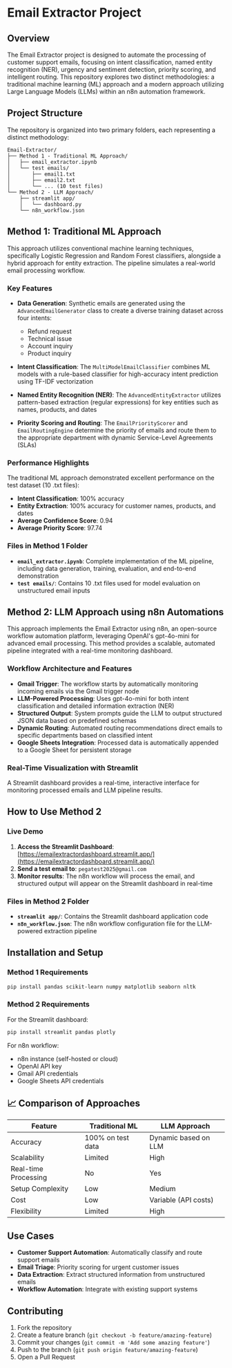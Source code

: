 # Email Extractor Project

## Overview

The Email Extractor project is designed to automate the processing of customer support emails, focusing on intent classification, named entity recognition (NER), urgency and sentiment detection, priority scoring, and intelligent routing. This repository explores two distinct methodologies: a traditional machine learning (ML) approach and a modern approach utilizing Large Language Models (LLMs) within an n8n automation framework.

##  Project Structure

The repository is organized into two primary folders, each representing a distinct methodology:

```
Email-Extractor/
├── Method 1 - Traditional ML Approach/
│   ├── email_extractor.ipynb
│   └── test emails/
│       ├── email1.txt
│       ├── email2.txt
│       └── ... (10 test files)
└── Method 2 - LLM Approach/
    ├── streamlit app/
    │   └── dashboard.py
    └── n8n_workflow.json
```

##  Method 1: Traditional ML Approach

This approach utilizes conventional machine learning techniques, specifically Logistic Regression and Random Forest classifiers, alongside a hybrid approach for entity extraction. The pipeline simulates a real-world email processing workflow.

### Key Features

- **Data Generation**: Synthetic emails are generated using the `AdvancedEmailGenerator` class to create a diverse training dataset across four intents:
  - Refund request
  - Technical issue
  - Account inquiry
  - Product inquiry

- **Intent Classification**: The `MultiModelEmailClassifier` combines ML models with a rule-based classifier for high-accuracy intent prediction using TF-IDF vectorization

- **Named Entity Recognition (NER)**: The `AdvancedEntityExtractor` utilizes pattern-based extraction (regular expressions) for key entities such as names, products, and dates

- **Priority Scoring and Routing**: The `EmailPriorityScorer` and `EmailRoutingEngine` determine the priority of emails and route them to the appropriate department with dynamic Service-Level Agreements (SLAs)

### Performance Highlights

The traditional ML approach demonstrated excellent performance on the test dataset (10 .txt files):

- **Intent Classification**: 100% accuracy
- **Entity Extraction**: 100% accuracy for customer names, products, and dates
- **Average Confidence Score**: 0.94
- **Average Priority Score**: 97.74

### Files in Method 1 Folder

- **`email_extractor.ipynb`**: Complete implementation of the ML pipeline, including data generation, training, evaluation, and end-to-end demonstration
- **`test emails/`**: Contains 10 .txt files used for model evaluation on unstructured email inputs

##  Method 2: LLM Approach using n8n Automations

This approach implements the Email Extractor using n8n, an open-source workflow automation platform, leveraging OpenAI's gpt-4o-mini for advanced email processing. This method provides a scalable, automated pipeline integrated with a real-time monitoring dashboard.

### Workflow Architecture and Features

- **Gmail Trigger**: The workflow starts by automatically monitoring incoming emails via the Gmail trigger node
- **LLM-Powered Processing**: Uses gpt-4o-mini for both intent classification and detailed information extraction (NER)
- **Structured Output**: System prompts guide the LLM to output structured JSON data based on predefined schemas
- **Dynamic Routing**: Automated routing recommendations direct emails to specific departments based on classified intent
- **Google Sheets Integration**: Processed data is automatically appended to a Google Sheet for persistent storage

### Real-Time Visualization with Streamlit

A Streamlit dashboard provides a real-time, interactive interface for monitoring processed emails and LLM pipeline results.

##  How to Use Method 2

### Live Demo

1. **Access the Streamlit Dashboard**: [https://emailextractordashboard.streamlit.app/](https://emailextractordashboard.streamlit.app/)
2. **Send a test email to**: `pegatest2025@gmail.com`
3. **Monitor results**: The n8n workflow will process the email, and structured output will appear on the Streamlit dashboard in real-time

### Files in Method 2 Folder

- **`streamlit app/`**: Contains the Streamlit dashboard application code
- **`n8n_workflow.json`**: The n8n workflow configuration file for the LLM-powered extraction pipeline

##  Installation and Setup

### Method 1 Requirements

```bash
pip install pandas scikit-learn numpy matplotlib seaborn nltk
```

### Method 2 Requirements

For the Streamlit dashboard:
```bash
pip install streamlit pandas plotly
```

For n8n workflow:
- n8n instance (self-hosted or cloud)
- OpenAI API key
- Gmail API credentials
- Google Sheets API credentials

## 📈 Comparison of Approaches

| Feature | Traditional ML | LLM Approach |
|---------|----------------|--------------|
| Accuracy | 100% on test data | Dynamic based on LLM |
| Scalability | Limited | High |
| Real-time Processing | No | Yes |
| Setup Complexity | Low | Medium |
| Cost | Low | Variable (API costs) |
| Flexibility | Limited | High |

##  Use Cases

- **Customer Support Automation**: Automatically classify and route support emails
- **Email Triage**: Priority scoring for urgent customer issues
- **Data Extraction**: Extract structured information from unstructured emails
- **Workflow Automation**: Integrate with existing support systems

## Contributing

1. Fork the repository
2. Create a feature branch (`git checkout -b feature/amazing-feature`)
3. Commit your changes (`git commit -m 'Add some amazing feature'`)
4. Push to the branch (`git push origin feature/amazing-feature`)
5. Open a Pull Request

